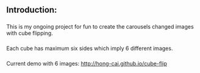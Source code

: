 ## Introduction:
###
This is my ongoing project for fun to create the carousels changed images with cube flipping.
###
Each cube has maximum six sides which imply 6 different images.
###
Current demo with 6 images: 
http://hong-cai.github.io/cube-flip

